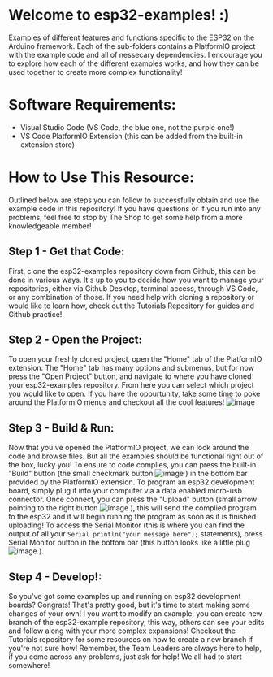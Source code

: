 # Welcome to esp32-examples! :)
Examples of different features and functions specific to the ESP32 on the Arduino framework. Each of the sub-folders contains a PlatformIO project
with the example code and all of nessecary dependencies. I encourage you to explore how each of the different examples works, and how they can be used together to create more complex functionality!

# Software Requirements:
- Visual Studio Code (VS Code, the blue one, not the purple one!)
- VS Code PlatformIO Extension (this can be added from the built-in extension store)

# How to Use This Resource:
Outlined below are steps you can follow to successfully obtain and use the example code in this repository! If you have questions or if you run into any problems, feel free to stop by The Shop to get some help from a more knowledgeable member!

## Step 1 - Get that Code:
First, clone the esp32-examples repository down from Github, this can be done in various ways. It's up to you to decide how you want to manage your repositories, either via Github Desktop, terminal access, through VS Code, or any combination of those. If you need help with cloning a repository or would like to learn how, check out the Tutorials Repository for guides and Github practice! 

## Step 2 - Open the Project:
To open your freshly cloned project, open the "Home" tab of the PlatformIO extension. The "Home" tab has many options and submenus, but for now press the "Open Project" button, and navigate to where you have cloned your esp32-examples repository. From here you can select which project you would like to open. If you have the oppurtunity, take some time to poke around the PlatformIO menus and checkout all the cool features!
![image](https://user-images.githubusercontent.com/38026244/191998403-4b683be1-7c36-46f5-988c-69a8d9361b54.png)


## Step 3 - Build & Run: 
Now that you've opened the PlatformIO project, we can look around the code and browse files. But all the examples should be functional right out of the box, lucky you! To ensure to code complies, you can press the built-in "Build" button (the small checkmark button ![image](https://user-images.githubusercontent.com/38026244/191997835-09313f40-032f-4b2c-af69-8039da36c53b.png)
) in the bottom bar provided by the PlatformIO extension. To program an esp32 development board, simply plug it into your computer via a data enabled micro-usb connector. Once connect, you can press the "Upload" button (small arrow pointing to the right button ![image](https://user-images.githubusercontent.com/38026244/191997964-19cd188f-39aa-40c4-a9e6-f2f2d31665c7.png)
), this will send the complied program to the esp32 and it will begin running the program as soon as it is finished uploading! To access the Serial Monitor (this is where you can find the output of all your ```Serial.println("your message here");``` statements), press Serial Monitor button in the bottom bar (this button looks like a little plug ![image](https://user-images.githubusercontent.com/38026244/191998107-347f620c-63fd-4c1d-9442-9469dec919de.png)
). 

## Step 4 - Develop!:
So you've got some examples up and running on esp32 development boards? Congrats! That's pretty good, but it's time to start making some changes of your own! I you want to modify an example, you can create new branch of the esp32-example repository, this way, others can see your edits and follow along with your more complex expansions! Checkout the Tutorials repository for some resources on how to create a new branch if you're not sure how! Remember, the Team Leaders are always here to help, if you come across any problems, just ask for help! We all had to start somewhere! 
